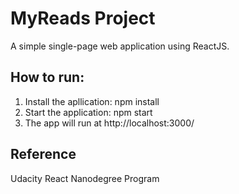 # MyReads Project

A simple single-page web application using ReactJS.


## How to run:
1. Install the apllication: npm install
2. Start the application: npm start
3. The app will run at http://localhost:3000/


## Reference
Udacity React Nanodegree Program
